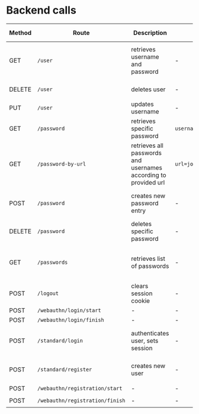 # Backend calls
| Method | Route | Description | Parameters | Body | Requires Cookie | Return
|---|---|---|---|---|---|---|
| GET | `/user` | retrieves username and password | - | - | ✔️ | `{"username": "johndoe", "masterpassword": "my-master-passwd", "mail": "john@doe.com"}` |
| DELETE | `/user` | deletes user | - | - | ✔️ | `{"Status": "REMOVED", "Error": ""}`|
| PUT | `/user` |  updates username | - | `{"username": "newjohndoe"}` | ✔️ | - |
| GET | `/password` | retrieves specific password | `username=johndoe&url=john.doe` | - | ✔️ | - |
| GET | `/password-by-url` | retrieves all passwords and usernames according to provided url | `url=john.doe` | - | ✔️ | `[{password": "doejohn", "id": "3", "url": "john.doe", "username": "johndoe"}, ...]` |
| POST | `/password` | creates new password entry | - | `{"username": "johndoe", "password": "doejohn", "url": "john.doe"}` | ✔️ | `{"Status": "CREATED", "Error": ""}` |
| DELETE | `/password` | deletes specific password | - | `{"username": "johndoe", "url": "john.doe"}` | ✔️ | `{"Status": "REMOVED", "Error": ""}` |
| GET | `/passwords` | retrieves list of passwords | - | - | ✔️ | `[{password": "doejohn", "id": "3", "url": "john.doe", "username": "johndoe"}, ...]` |
| POST | `/logout` | clears session cookie | - | - | ✔️ | - |
| POST | `/webauthn/login/start` | - | - | - | ❌ | - |
| POST | `/webauthn/login/finish` | - | - | - | ❌ | - |
| POST | `/standard/login` | authenticates user, sets session | - | `{"username": "johndoe", "masterpassword": "my-master-passwd"}` | ❌ | cookie: `keycloud-main` |
| POST | `/standard/register` | creates new user | - | `{"username": "johndoe", "mail": "john@doe.com"}` | ❌ | generated masterpassword |
| POST | `/webauthn/registration/start` | - | - | - | ✔️ | - |
| POST | `/webauthn/registration/finish` | - | - | - | ✔️ | - |